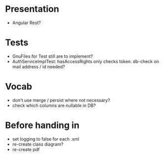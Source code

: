 # Presentation

- Angular Rest?

# Tests

- GnuFiles for Test still are to implement?
- AuthServiceImplTest: hasAccessRights only checks token. db-check on mail address / id needed?

# Vocab

- don't use merge / persist where not necessary?
- check which columns are nullable in DB?

# Before handing in
- set logging to false for each .xml
- re-create class diagram?
- re-create pdf
